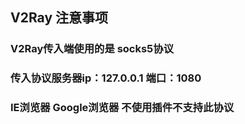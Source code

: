 ## V2Ray 注意事项


### V2Ray传入端使用的是 socks5协议

### 传入协议服务器ip：127.0.0.1 端口：1080

### IE浏览器 Google浏览器 不使用插件不支持此协议
